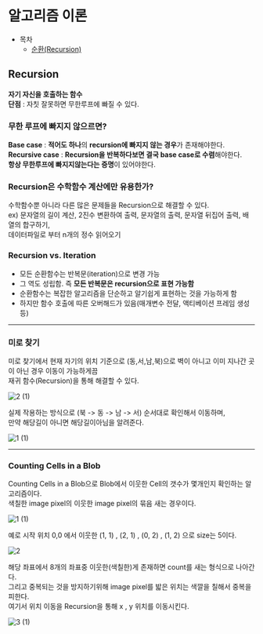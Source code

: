 # 알고리즘 이론

* 목차
    * [순환(Recursion)](#recursion)

## Recursion

**자기 자신을 호출하는 함수**  
**단점** : 자칫 잘못하면 무한루프에 빠질 수 있다.   

### 무한 루프에 빠지지 않으르면?  

**Base case** : **적어도 하나**의 **recursion에 빠지지 않는 경우**가 존재해야한다.    
**Recursive case** : **Recursion을 반복하다보면 결국 base case로 수렴**해야한다.  
**항상 무한루프에 빠지지않는다는 증명**이 있어야한다.  


### Recursion은 수학함수 계산에만 유용한가?

수학함수뿐 아니라 다른 많은 문제들을 Recursion으로 해결할 수 있다.  
ex) 문자열의 길이 계산, 2진수 변환하여 출력, 문자열의 출력, 문자열 뒤집어 출력, 배열의 합구하기,       
데이터파일로 부터 n개의 정수 읽어오기


### Recursion vs. Iteration

* 모든 순환함수는 반복문(iteration)으로 변경 가능  
* 그 역도 성립함. 즉 **모든 반복문은 recursion으로 표현 가능함**  
* 순환함수는 복잡한 알고리즘을 단순하고 알기쉽게 표현하는 것을 가능하게 함  
* 하지만 함수 호출에 따른 오버해드가 있음(매개변수 전달, 액티베이션 프레임 생성 등)

---

### 미로 찾기

미로 찾기에서 현재 자기의 위치 기준으로 (동,서,남,북)으로 벽이 아니고 이미 지나간 곳이 아닌 경우 이동이 가능하게끔  
재귀 함수(Recursion)을 통해 해결할 수 있다.  

![2 (1)](https://github.com/Hasegos/Study_CS/assets/93961708/548396cc-3ef8-4a90-a082-1ff7022ac653)

실제 작용하는 방식으로 (북 -> 동 -> 남 -> 서) 순서대로 확인해서 이동하며,  
만약 해당길이 아니면 해당길이아님을 알려준다.  

![1 (1)](https://github.com/Hasegos/Study_CS/assets/93961708/0f470b43-9859-488b-bcfc-a2cbfed40c14)

---

### Counting Cells in a Blob

Counting Cells in a Blob으로 Blob에서 이웃한 Cell의 갯수가 몇개인지 확인하는 알고리즘이다.  
색칠한 image pixel의 이웃한 image pixel의 묶음 새는 경우이다.  
 
![1 (1)](https://github.com/Hasegos/Study_CS/assets/93961708/5d2b9ceb-d5d9-42d3-93c9-8f3d6b14523c)

예로 시작 위치 0,0 에서 이웃한 (1, 1) , (2, 1) , (0, 2) , (1, 2) 으로 size는 5이다.  

![2](https://github.com/Hasegos/Study_CS/assets/93961708/c78b850e-747d-4c29-8250-326e1b6ca721)

해당 좌표에서 8개의 좌표중 이웃한(색칠한)게 존재하면 count를 새는 형식으로 나아간다.  
그리고 중복되는 것을 방지하기위해 image pixel를 밟은 위치는 색깔을 칠해서 중복을 피한다.  
여기서 위치 이동을 Recursion을 통해 x , y 위치를 이동시킨다.  

![3 (1)](https://github.com/Hasegos/Study_CS/assets/93961708/4dc90a16-0065-4668-bb0b-7b00b5453662)

